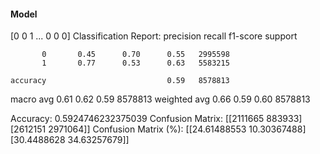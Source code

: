 #### Model
[0 0 1 ... 0 0 0]
Classification Report:
              precision    recall  f1-score   support

           0       0.45      0.70      0.55   2995598
           1       0.77      0.53      0.63   5583215

    accuracy                           0.59   8578813
   macro avg       0.61      0.62      0.59   8578813
weighted avg       0.66      0.59      0.60   8578813

Accuracy: 0.5924746232375039
Confusion Matrix:
[[2111665  883933]
 [2612151 2971064]]
Confusion Matrix (%):
[[24.61488553 10.30367488]
 [30.4488628  34.63257679]]
